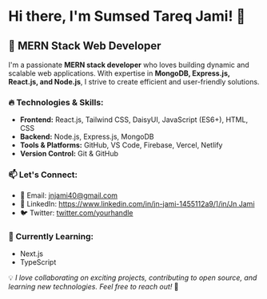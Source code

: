 # Hi there, I'm Sumsed Tareq Jami! 👋

## 🚀 MERN Stack Web Developer  

I'm a passionate **MERN stack developer** who loves building dynamic and scalable web applications. With expertise in **MongoDB, Express.js, React.js, and Node.js**, I strive to create efficient and user-friendly solutions.  

### 🔥 Technologies & Skills:
- **Frontend:** React.js, Tailwind CSS, DaisyUI, JavaScript (ES6+), HTML, CSS  
- **Backend:** Node.js, Express.js, MongoDB  
- **Tools & Platforms:** GitHub, VS Code, Firebase, Vercel, Netlify  
- **Version Control:** Git & GitHub  

### 📫 Let's Connect:
- 📧 Email: [jnjami40@gmail.com](Jami:jnjami40@gmail.com)  
- 💼 LinkedIn: [https://www.linkedin.com/in/jn-jami-1455112a9/]/in/Jn Jami](https://www.linkedin.com/in/jn-jami-1455112a9/in/JnJami)  
- 🐦 Twitter: [twitter.com/yourhandle](https://twitter.com/yourhandle)  

### 🌱 Currently Learning:
- Next.js  
- TypeScript  

💡 *I love collaborating on exciting projects, contributing to open source, and learning new technologies. Feel free to reach out!* 🚀  
